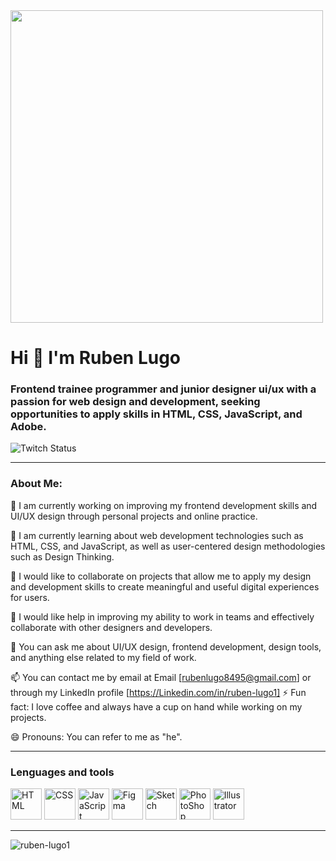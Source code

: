 
<div class="header" aling="center"> 
    <img src="https://images.unsplash.com/photo-1585366119957-e9730b6d0f60?ixlib=rb-4.0.3&ixid=MnwxMjA3fDB8MHxwaG90by1wYWdlfHx8fGVufDB8fHx8&auto=format&fit=crop&w=1171&q=80" width="500"/>

<h1 aling="center">Hi  👋  I'm Ruben Lugo</h1>
<h3 aling="center">Frontend trainee programmer and junior designer ui/ux with a passion for web design and development, seeking opportunities to apply skills in HTML, CSS, JavaScript, and Adobe.</h3>

<div id="badges" aling="center">
    <img alt="Twitch Status" src="https://img.shields.io/twitch/status/Ruben?color=green&style=plastic">
</div>

---

### About Me:

🔭 I am currently working on improving my frontend development skills and UI/UX design through personal projects and online practice.

🌱 I am currently learning about web development technologies such as HTML, CSS, and JavaScript, as well as user-centered design methodologies such as Design Thinking.

👯 I would like to collaborate on projects that allow me to apply my design and development skills to create meaningful and useful digital experiences for users.

🤔 I would like help in improving my ability to work in teams and effectively collaborate with other designers and developers.

💬 You can ask me about UI/UX design, frontend development, design tools, and anything else related to my field of work.

📫 You can contact me by email at Email [rubenlugo8495@gmail.com] or through my LinkedIn profile [https://Linkedin.com/in/ruben-lugo1]
⚡ Fun fact: I love coffee and always have a cup on hand while working on my projects.

😄 Pronouns: You can refer to me as "he".

---

<h3>Lenguages and tools</h3>
<div aline="left">
<div>
<img src="https://img.icons8.com/color/1x/html-5.png" title="HTML" alt="HTML" width="50" height="50"/>
<img src="https://img.icons8.com/color/1x/css3.png" title="CSS" alt="CSS" width="50" height="50"/>
<img src="https://img.icons8.com/color/1x/javascript.png" title="JavaScript" alt="JavaScript" width="50" height="50"/>
<img src="https://img.icons8.com/fluency/1x/figma.png" title="Figma" alt="Figma" width="50" height="50"/>
<img src="https://img.icons8.com/plasticine/1x/sketch.png" title="Sketch" alt="Sketch" width="50" height="50"/>
<img src="https://img.icons8.com/color/1x/adobe-photoshop.png" title="PhotoShop" alt="PhotoShop" width="50" height="50"/>
<img src="https://img.icons8.com/color/1x/adobe-illustrator.png" title="Illustrator" alt="Illustrator" width="50" height="50"/>
</div>

---

![ruben-lugo1](https://github-readme-stats.vercel.app/api?username=ruben-lugo1&show_icons=true&theme=radical)
